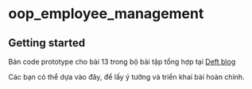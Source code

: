 # oop_employee_management



## Getting started

Bản code prototype cho bài 13 trong bộ bài tập tổng hợp tại [Deft blog](https://shareprogramming.net/tong-hop-bai-tap-lap-trinh-huong-doi-tuong-trong-java/)

Các bạn có thể dựa vào đây, để lấy ý tưởng và triển khai bài hoàn chỉnh.


